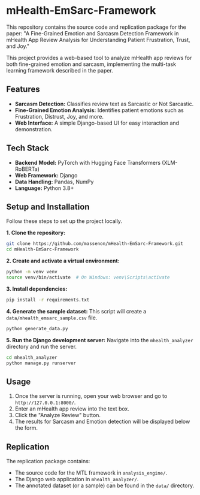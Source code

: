 # mHealth-EmSarc-Framework

This repository contains the source code and replication package for the paper: "A Fine-Grained Emotion and Sarcasm Detection Framework in mHealth App Review Analysis for Understanding Patient Frustration, Trust, and Joy."

This project provides a web-based tool to analyze mHealth app reviews for both fine-grained emotion and sarcasm, implementing the multi-task learning framework described in the paper.

## Features
-   **Sarcasm Detection:** Classifies review text as Sarcastic or Not Sarcastic.
-   **Fine-Grained Emotion Analysis:** Identifies patient emotions such as Frustration, Distrust, Joy, and more.
-   **Web Interface:** A simple Django-based UI for easy interaction and demonstration.

## Tech Stack
-   **Backend Model:** PyTorch with Hugging Face Transformers (XLM-RoBERTa)
-   **Web Framework:** Django
-   **Data Handling:** Pandas, NumPy
-   **Language:** Python 3.8+

## Setup and Installation

Follow these steps to set up the project locally.

**1. Clone the repository:**
```bash
git clone https://github.com/massenon/mHealth-EmSarc-Framework.git
cd mHealth-EmSarc-Framework
```

**2. Create and activate a virtual environment:**
```bash
python -m venv venv
source venv/bin/activate  # On Windows: venv\Scripts\activate
```

**3. Install dependencies:**
```bash
pip install -r requirements.txt
```

**4. Generate the sample dataset:**
This script will create a `data/mhealth_emsarc_sample.csv` file.
```bash
python generate_data.py
```

**5. Run the Django development server:**
Navigate into the `mhealth_analyzer` directory and run the server.
```bash
cd mhealth_analyzer
python manage.py runserver
```

## Usage
1.  Once the server is running, open your web browser and go to `http://127.0.0.1:8000/`.
2.  Enter an mHealth app review into the text box.
3.  Click the "Analyze Review" button.
4.  The results for Sarcasm and Emotion detection will be displayed below the form.

## Replication
The replication package contains:
-   The source code for the MTL framework in `analysis_engine/`.
-   The Django web application in `mhealth_analyzer/`.
-   The annotated dataset (or a sample) can be found in the `data/` directory.